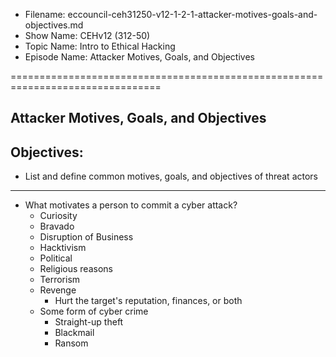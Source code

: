 - Filename: eccouncil-ceh31250-v12-1-2-1-attacker-motives-goals-and-objectives.md
- Show Name: CEHv12 (312-50)
- Topic Name: Intro to Ethical Hacking
- Episode Name: Attacker Motives, Goals, and Objectives

================================================================================


Attacker Motives, Goals, and Objectives
--------------------------------------------------------------------------------

Objectives:
--------------------------------------------------------------------------------
- List and define common motives, goals, and objectives of threat actors

--------------------------------------------------------------------------------

+ What motivates a person to commit a cyber attack?
  - Curiosity
  - Bravado
  - Disruption of Business
  - Hacktivism
  - Political
  - Religious reasons
  - Terrorism
  - Revenge
    + Hurt the target's reputation, finances, or both
  - Some form of cyber crime
    + Straight-up theft
    + Blackmail
    + Ransom
